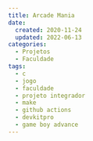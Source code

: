 ```yaml
---
title: Arcade Mania
date:
  created: 2020-11-24
  updated: 2022-06-13
categories:
  - Projetos
  - Faculdade
tags:
  - c
  - jogo
  - faculdade
  - projeto integrador
  - make
  - github actions
  - devkitpro
  - game boy advance
---
```


